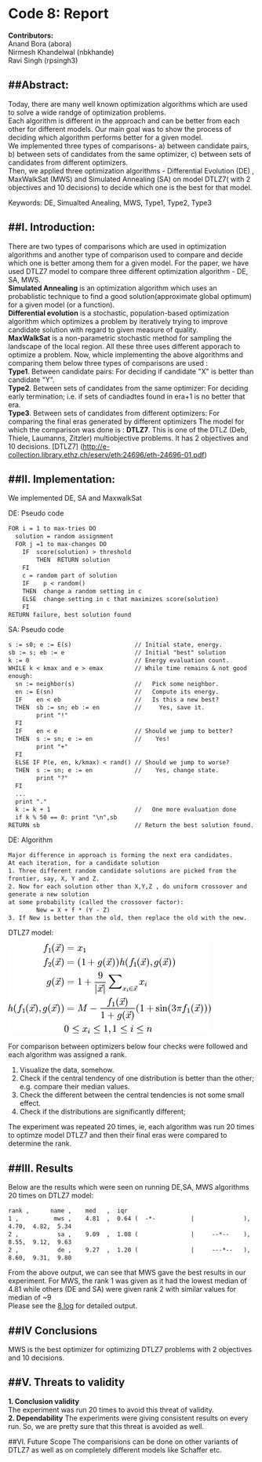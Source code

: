 # Code 8: Report

**Contributors:**  
  Anand Bora (abora)  
  Nirmesh Khandelwal (nbkhande)  
  Ravi Singh (rpsingh3)  

##Abstract:
------------------
Today, there are many well known optimization algorithms which are used to solve a wide randge of optimization problems.  
Each algorithm is different in the approach and can be better from each other for different models. Our main goal was to show the process of deciding which algorithm performs better for a given model.  
We implemented three types of comparisons- a) between candidate pairs, b) between sets of candidates from the same optimizer,  c) between sets of candidates from different optimizers.   
Then, we applied three optimization algorithms - Differential Evolution (DE) , MaxWalkSat (MWS) and Simulated Annealing (SA) on model DTLZ7( with 2 objectives and 10 decisions) to decide which one is the best for that model.

Keywords: DE, Simualted Anealing, MWS, Type1, Type2, Type3

##I. Introduction:
-------------------
There are two types of comparisons which are used in optimization algorithms and another type of comparison used to compare and decide which one is better among them for a given model.
For the paper, we have used DTLZ7 model to compare three different optimization algorithm - DE, SA, MWS.  
**Simulated Annealing** is an optimization algorithm which uses an probablistic technique to find a good solution(approximate global optimum) for a given model (or a function).  
**Differential evolution** is a stochastic, population-based optimization algorithm which optimizes a problem by iteratively trying to improve candidate solution with regard to given measure of quality.  
**MaxWalkSat** is a non-parametric stochastic method for sampling the landscape of the local region.
All these three uses different apporach to optimize a problem. Now, whicle implementing the above algorithms and comparing them below three types of comparisons are used :  
**Type1**. Between candidate pairs: For deciding if candidate "X" is better than candidate "Y".  
**Type2**. Between sets of candidates from the same optimizer: For deciding early termination; i.e. if sets of candiadtes found in era+1 is no better that era.  
**Type3**. Between sets of candidates from different optimizers: For comparing the final eras generated by different optimizers
The model for which the comparison was done is :
**DTLZ7**. This is one of the DTLZ (Deb, Thiele, Laumanns, Zitzler) multiobjective problems. It has 2 objectives and 10 decisions. [DTLZ7] (http://e-collection.library.ethz.ch/eserv/eth:24696/eth-24696-01.pdf)

##II. Implementation:
--------------------
We implemented DE, SA and MaxwalkSat

DE: Pseudo code
```
FOR i = 1 to max-tries DO
  solution = random assignment
  FOR j =1 to max-changes DO
    IF  score(solution) > threshold
        THEN  RETURN solution
    FI
    c = random part of solution 
    IF    p < random()
    THEN  change a random setting in c
    ELSE  change setting in c that maximizes score(solution) 
    FI
RETURN failure, best solution found
```

SA: Pseudo code
```
s := s0; e := E(s)                  // Initial state, energy.
sb := s; eb := e                    // Initial "best" solution
k := 0                              // Energy evaluation count.
WHILE k < kmax and e > emax         // While time remains & not good enough:
  sn := neighbor(s)                 //   Pick some neighbor.
  en := E(sn)                       //   Compute its energy.
  IF    en < eb                     //   Is this a new best?
  THEN  sb := sn; eb := en          //     Yes, save it.
        print "!"
  FI
  IF    en < e                      // Should we jump to better?
  THEN  s := sn; e := en            //    Yes!
        print "+"                        
  FI
  ELSE IF P(e, en, k/kmax) < rand() // Should we jump to worse?
  THEN  s := sn; e := en            //    Yes, change state.
        print "?"
  FI
  ...
  print "."
  k := k + 1                        //   One more evaluation done    
  if k % 50 == 0: print "\n",sb
RETURN sb                           // Return the best solution found.
```

DE: Algorithm
```
Major difference in approach is forming the next era candidates.
At each iteration, for a candidate solution 
1. Three different random candidate solutions are picked from the frontier, say, X, Y and Z.
2. Now for each solution other than X,Y,Z , do uniform crossover and generate a new solution 
at some probability (called the crossover factor):
        New = X + f * (Y - Z)
3. If New is better than the old, then replace the old with the new.
```

DTLZ7 model:  

![Model](images/dtlz7_model.png)

For comparison between optimizers below four checks were followed and each algorithm was assigned a rank.  
1. Visualize the data, somehow.
2. Check if the central tendency of one distribution is better than the other; e.g. compare their median values.
3. Check the different between the central tendencies is not some small effect.
4. Check if the distributions are significantly different;

The experiment was repeated 20 times, ie, each algorithm was run 20 times to optimze model DTLZ7 and then their final eras were compared to determine the rank.

##III. Results
-----------------------------
Below are the results which were seen on running DE,SA, MWS algorithms 20 times on DTLZ7 model:
```
rank ,      name ,    med   ,  iqr  
1 ,          mws ,    4.81  ,  0.64 (  -*-          |              ), 4.70,  4.82,  5.34  
2 ,           sa ,    9.09  ,  1.08 (               |     --*--    ), 8.55,  9.12,  9.63  
2 ,           de ,    9.27  ,  1.20 (               |     ---*--   ), 8.60,  9.31,  9.80  
```
From the above output, we can see that MWS gave the best results in our experiment.
For MWS, the rank 1 was given as it had the lowest median of 4.81 while others (DE and SA) were given rank 2 with similar values for median of ~9  
Please see the [8.log](https://github.com/boraanand/x9115RAN/blob/master/hw/code/8/8.log) for detailed output.

##IV Conclusions
------------------------------
MWS is the best optimizer for optimizing DTLZ7 problems with 2 objectives and 10 decisions.

##V. Threats to validity
---------------------------------
**1. Conclusion validity**  
The experiment was run 20 times to avoid this threat of validity.  
**2. Dependability**
The experiments were giving consistent results on every run. So, we are pretty sure that this threat is avoided as well.

##VI. Future Scope
The comparisions can be done on other variants of DTLZ7 as well as on completely different models like Schaffer etc.

